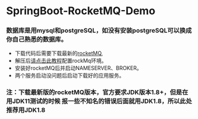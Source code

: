 # SpringBoot-RocketMQ-Demo
### 数据库是用mysql和postgreSQL，如没有安装postgreSQL可以换成你自己熟悉的数据库。
*  下载代码后需要下载最新的[rocketMQ](https://www.apache.org/dyn/closer.cgi?path=rocketmq/4.5.2/rocketmq-all-4.5.2-bin-release.zip),
*  解压后[请点击此教程](https://www.jianshu.com/p/4a275e779afa)配置rockMq环境。
*  安装好rocketMQ后并启动NAMESERVER、BROKER。
*  两个服务启动没问题后启动下载好的应用服务。
### 注：下载最新版的rocketMQ版本，官方要求JDK版本1.8+，但是在用JDK11测试的时候 报一些不知名的错误后面就用JDK1.8，所以此处推荐用JDK1.8
